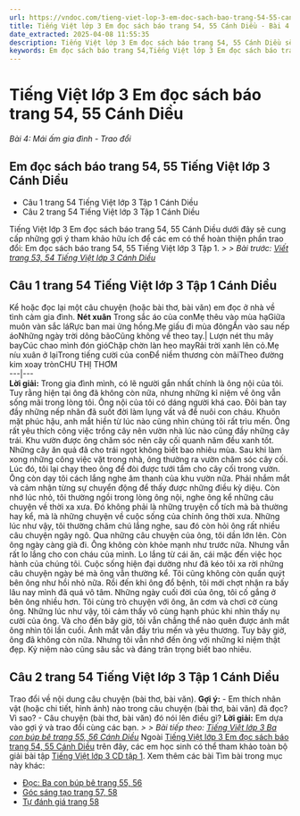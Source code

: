 ```yaml
---
url: https://vndoc.com/tieng-viet-lop-3-em-doc-sach-bao-trang-54-55-canh-dieu-268553
title: Tiếng Việt lớp 3 Em đọc sách báo trang 54, 55 Cánh Diều - Bài 4: Mái ấm gia đình - Trao đổi - VnDoc.com
date_extracted: 2025-04-08 11:55:35
description: Tiếng Việt lớp 3 Em đọc sách báo trang 54, 55 Cánh Diều sẽ giúp các em củng cố kiến thức bài học qua việc giải các bài tập luyện tập môn Tiếng Việt 3 tập 1.
keywords: Em đọc sách báo trang 54,Tiếng Việt lớp 3 Em đọc sách báo trang 54,soạn bài Em đọc sách báo trang 54,Em đọc sách báo trang 54 cánh diều,Bài 4 Mái ấm gia đình,Bài 4 Mái ấm gia đình trang 54 cánh diều,bài tập tiếng việt lớp 3,tiếng việt lớp 3,tiếng việt lớp 3 tập 1,bài tập tiếng việt lớp 3 tập 1,tiếng việt 3 tập 1,tiếng việt lớp 3 cánh diều,tiếng việt 3 cánh diều,tiếng việt lớp 3 tập 1 cánh diều,tiếng việt lớp 3 cd,tiếng việt 3 cánh diều tập 1
---
```


# Tiếng Việt lớp 3 Em đọc sách báo trang 54, 55 Cánh Diều
 _Bài 4: Mái ấm gia đình - Trao đổi_
## Em đọc  sách báo trang 54, 55 Tiếng Việt lớp 3 Cánh Diều
  * Câu 1 trang 54 Tiếng Việt lớp 3 Tập 1 Cánh Diều
  * Câu 2 trang 54 Tiếng Việt lớp 3 Tập 1 Cánh Diều

Tiếng Việt lớp 3 Em đọc sách báo trang 54, 55 Cánh Diều dưới đây sẽ cung cấp những gợi ý tham khảo hữu ích để các em có thể hoàn thiện phần trao đổi: Em đọc sách báo trang 54, 55 Tiếng Việt lớp 3 Tập 1.
_> > Bài trước: [Viết trang 53, 54 Tiếng Việt lớp 3 Cánh Diều](<https://vndoc.com/viet-trang-53-54-tieng-viet-lop-3-canh-dieu-268547>)_
## Câu 1 trang 54 Tiếng Việt lớp 3 Tập 1 Cánh Diều
Kể hoặc đọc lại một câu chuyện \(hoặc bài thơ, bài văn\) em đọc ở nhà về tình cảm gia đình.
**Nét xuân**
Trong sắc áo của conMẹ thêu vào mùa hạGiữa muôn vàn sắc láRực ban mai ửng hồng.Mẹ giấu đi mùa đôngẨn vào sau nếp áoNhững ngày trời dông bãoCũng không về theo tay.| Lượn nét thu mây bayCúc chao mình đón gióChập chờn làn heo mayRải trời xanh lên cỏ.Mẹ níu xuân ở lạiTrong tiếng cười của conĐể niềm thương còn mãiTheo đường kim xoay trònCHU THỊ THƠM  
---|---  
**Lời giải:**
Trong gia đình mình, có lẽ người gắn nhất chính là ông nội của tôi. Tuy rằng hiện tại ông đã không còn nữa, nhưng những kỉ niệm về ông vẫn sống mãi trong lòng tôi. Ông nội của tôi có dáng người khá cao. Đôi bàn tay đầy những nếp nhăn đã suốt đời làm lụng vất vả để nuôi con cháu. Khuôn mặt phúc hậu, anh mắt hiền từ lúc nào cũng nhìn chúng tôi rất trìu mến.
Ông rất yêu thích công việc trồng cây nên vườn nhà lúc nào cũng đầy những cây trái. Khu vườn được ông chăm sóc nên cây cối quanh năm đều xanh tốt. Những cây ăn quả đã cho trái ngọt không biết bao nhiêu mùa. Sau khi làm xong những công việc vặt trong nhà, ông thường ra vườn chăm sóc cây cối. Lúc đó, tôi lại chạy theo ông để đòi được tưới tắm cho cây cối trong vườn. Ông còn dạy tôi cách lắng nghe âm thanh của khu vườn nữa. Phải nhắm mắt và cảm nhận từng sự chuyển động để thấy được những điều kỳ diệu.
Còn nhớ lúc nhỏ, tôi thường ngồi trong lòng ông nội, nghe ông kể những câu chuyện về thời xa xưa. Đó không phải là những truyện cổ tích mà bà thường hay kể, mà là những chuyện về cuộc sống của chính ông thời xưa. Những lúc như vậy, tôi thường chăm chú lắng nghe, sau đó còn hỏi ông rất nhiều câu chuyện ngây ngô.
Qua những câu chuyện của ông, tôi dần lớn lên. Còn ông ngày càng già đi. Ông không còn khỏe mạnh như trước nữa. Nhưng vẫn rất lo lắng cho con cháu của mình. Lo lắng từ cái ăn, cái mặc đến việc học hành của chúng tôi. Cuộc sống hiện đại dường như đã kéo tôi xa rời những câu chuyện ngày bé mà ông vẫn thường kể. Tôi cũng không còn quấn quýt bên ông như hồi nhỏ nữa. Rồi đến khi ông đổ bệnh, tôi mới chợt nhận ra bấy lâu nay mình đã quá vô tâm. Những ngày cuối đời của ông, tôi cố gắng ở bên ông nhiều hơn. Tôi cùng trò chuyện với ông, ăn cơm và chơi cờ cùng ông. Những lúc như vậy, tôi cảm thấy vô cùng hạnh phúc khi nhìn thấy nụ cười của ông. Và cho đến bây giờ, tôi vẫn chẳng thể nào quên được ánh mắt ông nhìn tôi lần cuối. Ánh mắt vẫn đầy trìu mến và yêu thương.
Tuy bây giờ, ông đã không còn nữa. Nhưng tôi vẫn nhớ đến ông với những kỉ niệm thật đẹp. Kỷ niệm nào cũng sâu sắc và đáng trân trọng biết bao nhiêu.
## Câu 2 trang 54 Tiếng Việt lớp 3 Tập 1 Cánh Diều
Trao đổi về nội dung câu chuyện \(bài thơ, bài văn\).
**Gợi ý:**
\- Em thích nhân vật \(hoặc chi tiết, hình ảnh\) nào trong câu chuyện \(bài thơ, bài văn\) đã đọc? Vì sao?
\- Câu chuyện \(bài thơ, bài văn\) đó nói lên điều gì?
**Lời giải:**
Em dựa vào gợi ý và trao đổi cùng các bạn.
_> > Bài tiếp theo: [Tiếng Việt lớp 3 Ba con búp bê trang 55, 56 Cánh Diều](<https://vndoc.com/tieng-viet-lop-3-ba-con-bup-be-trang-55-56-canh-dieu-268555>)_
Ngoài [Tiếng Việt lớp 3 Em đọc sách báo trang 54, 55 Cánh Diều](<https://vndoc.com/tieng-viet-lop-3-em-doc-sach-bao-trang-54-55-canh-dieu-268553>) trên đây, các em học sinh có thể tham khảo toàn bộ giải bài tập [Tiếng Việt lớp 3 CD tập 1](<https://vndoc.com/tieng-viet-lop-3-cd-tap1>).
Xem thêm các bài Tìm bài trong mục này khác:
  * [Đọc: Ba con búp bê trang 55, 56](</tieng-viet-lop-3-ba-con-bup-be-trang-55-56-canh-dieu-268555>)
  * [Góc sáng tạo trang 57, 58](</goc-sang-tao-trang-57-58-tieng-viet-lop-3-canh-dieu-268557>)
  * [Tự đánh giá trang 58](</tu-danh-gia-trang-58-tieng-viet-lop-3-canh-dieu-268559>)

